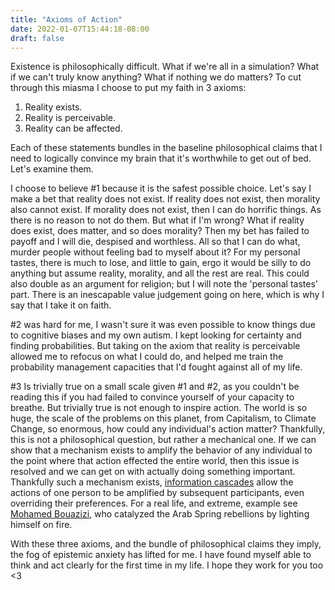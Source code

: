 ```yaml
---
title: "Axioms of Action"
date: 2022-01-07T15:44:18-08:00
draft: false
---
```


Existence is philosophically difficult. What if we're all in a simulation? What
if we can't truly know anything? What if nothing we do matters? To cut through
this miasma I choose to put my faith in 3 axioms:

1. Reality exists.
2. Reality is perceivable.
3. Reality can be affected.

Each of these statements bundles in the baseline philosophical claims that I
need to logically convince my brain that it's worthwhile to get out of bed.
Let's examine them.

I choose to believe #1 because it is the safest possible choice. Let's say I
make a bet that reality does not exist. If reality does not exist, then morality
also cannot exist. If morality does not exist, then I can do horrific things.
As there is no reason to not do them. But what if I'm wrong? What if reality 
does exist, does matter, and so does morality? Then my bet has failed to payoff
and I will die, despised and worthless. All so that I can do what, murder people
without feeling bad to myself about it? For my personal tastes, there is much
to lose, and little to gain, ergo it would be silly to do anything but assume
reality, morality, and all the rest are real. This could also double as an
argument for religion; but I will note the 'personal tastes' part. There is
an inescapable value judgement going on here, which is why I say that I take it
on faith. 

#2 was hard for me, I wasn't sure it was even possible to know things due to
cognitive biases and my own autism. I kept looking for certainty and finding 
probabilities. But taking on the axiom that reality is perceivable allowed me to
refocus on what I could do, and helped me train the probability management
capacities that I'd fought against all of my life.

#3 Is trivially true on a small scale given #1 and #2, as you couldn't be
reading this if you had failed to convince yourself of your capacity to breathe.
But trivially true is not enough to inspire action. The world is so huge, the
scale of the problems on this planet, from Capitalism, to Climate Change, so 
enormous, how could any individual's action matter? Thankfully, this is not a
philosophical question, but rather a mechanical one. If we can show that a
mechanism exists to amplify the behavior of any individual to the point where
that action effected the entire world, then this issue is resolved and we can
get on with actually doing something important. Thankfully such a mechanism
exists, <a href="https://en.wikipedia.org/wiki/Information_cascade">information
cascades</a> allow the actions of one person to be amplified by subsequent
participants, even overriding their preferences. For a real life, and extreme,
example see
<a href="https://en.wikipedia.org/wiki/Mohamed_Bouazizi">Mohamed Bouazizi</a>,
who catalyzed the Arab Spring rebellions by lighting himself on fire.

With these three axioms, and the bundle of philosophical claims they imply, 
the fog of epistemic anxiety has lifted for me. I have found myself able to
think and act clearly for the first time in my life. I hope they work for you 
too <3
